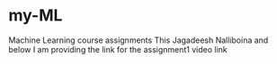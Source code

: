 # my-ML
Machine Learning course assignments 
This Jagadeesh Nalliboina and below I am providing the link for the assignment1 video link

